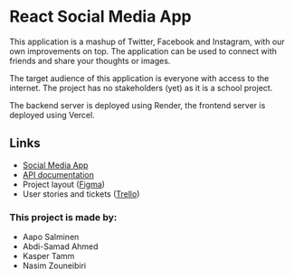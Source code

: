 # React Social Media App
This application is a mashup of Twitter, Facebook and Instagram, with our own improvements on top. The application can be used to connect with friends and share your thoughts or images.


The target audience of this application is everyone with access to the internet. The project has no stakeholders (yet) as it is a school project. 


The backend server is deployed using Render, the frontend server is deployed using Vercel.

## Links
* [Social Media App](https://web-project-group9.vercel.app/)
* [API documentation](https://social-media-group9.onrender.com/api-docs/)
* Project layout ([Figma](https://www.figma.com/file/GWLAgetNmOWJUHO7GknHpy/Low-fidelity-prototype?type=design&node-id=20%3A69&mode=design&t=0xm4ZNxp9culfnMv-1))
* User stories and tickets ([Trello](https://trello.com/b/kJxeYvfT/web-dev-group-9))


### This project is made by:
- Aapo Salminen
- Abdi-Samad Ahmed
- Kasper Tamm
- Nasim Zouneibiri
